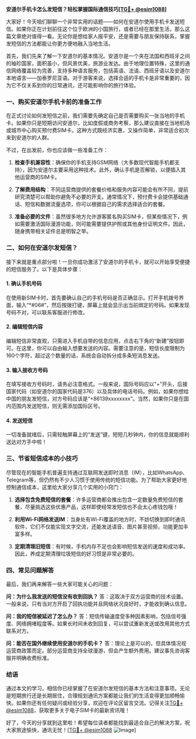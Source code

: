 **安道尔手机卡怎么发短信？轻松掌握国际通信技巧[[TG💪+ @esim1088](https://t.me/s/esim1088)]**

大家好！今天咱们聊聊一个非常实用的话题——如何在安道尔使用手机卡发送短信。如果你正在计划前往这个位于欧洲的小国旅行，或者已经在那里生活，那么这篇文章绝对值得一看。无论你是想给家人报平安，还是需要与朋友保持联系，掌握发短信的方法都能让你更方便地融入当地生活。

首先，我们先来了解一下安道尔的基本情况。安道尔是一个夹在法国和西班牙之间的袖珍国家，面积虽小，但风景优美，旅游业发达。由于地理位置特殊，这里的通信网络覆盖较为完善，支持多种语言服务，包括英语、法语、西班牙语以及安道尔本地语言——加泰罗尼亚语。对于游客来说，选择合适的手机卡是非常重要的，因为它不仅关系到你的日常通讯，还可能影响你的旅行体验。

### **一、购买安道尔手机卡前的准备工作**

在正式讨论如何发短信之前，我们需要先确定自己是否需要购买一张当地的手机卡。如果你只是短期访问安道尔，比如度假或商务考察，那么建议直接在当地机场或城市中心购买预付费SIM卡。这种方式既经济实惠，又操作简单，非常适合初次来到安道尔的人群。

不过，在出发前，你也应该做一些准备工作：

1. **检查手机兼容性**：确保你的手机支持GSM网络（大多数现代智能手机都支持），因为安道尔主要采用这种技术。此外，确认手机是否解锁，以便插入其他运营商的SIM卡。
   
2. **了解费用结构**：不同运营商提供的套餐价格和服务内容可能会有所不同，提前研究清楚可以帮助你避免不必要的开支。通常情况下，预付费卡会提供基础通话、短信和数据流量选项，你可以根据自己的需求选择适合的套餐。

3. **准备必要的文件**：虽然很多地方允许游客匿名购买SIM卡，但某些情况下，例如需要激活国际漫游功能，则可能需要提供护照或其他身份证明文件。因此，随身携带相关证件总是明智之举。

### **二、如何在安道尔发短信？**

接下来就是重点部分啦！一旦你成功激活了安道尔的手机卡，就可以开始享受便捷的短信服务了。以下是具体步骤：

#### **1. 确认手机号码**
在使用新SIM卡时，首先要确认自己的手机号码是否正确显示。打开手机拨号界面，输入“*#06#”，然后按拨打键，屏幕上就会显示出当前绑定的号码。如果发现号码不对，可以联系客服进行修改。

#### **2. 编辑短信内容**
编辑短信非常直观，只需进入手机自带的信息应用，点击右下角的“新建”按钮即可。在这里，你可以自由输入想要发送的内容。需要注意的是，短信长度限制为160个字符，超过这个数量的话，系统会自动拆分成多条短消息发送。

#### **3. 输入接收方号码**
在填写接收方号码时，请务必注意格式。一般来说，国际号码应以“+”开头，后接国家代码（如安道尔的国家代码是376）以及具体的电话号码。例如，如果你想给中国的朋友发短信，对方号码应该是“+86139xxxxxxxx”。当然，如果你只是在国内范围内发送短信，则无需添加国际区号。

#### **4. 发送短信**
一切准备就绪后，只需轻触屏幕上的“发送”键，短短几秒钟内，你的信息就能顺利送达对方手中啦！

### **三、节省短信成本的小技巧**

尽管现在的智能手机普遍支持通过互联网发送即时消息（IM），比如WhatsApp、Telegram等，但仍然有不少人习惯于使用传统的短信功能。为了帮助大家更好地控制通信成本，这里给大家分享几个实用的小窍门：

1. **选择包含免费短信的套餐**：许多运营商都会推出包含一定数量免费短信的套餐，尽量挑选这些优惠产品，这样即使经常发短信也不会太心疼钱包哦！

2. **利用Wi-Fi网络发送IM**：当身处有Wi-Fi覆盖的地方时，不妨切换到即时通讯软件，它们不仅能实现文字交流，还能发送语音、图片甚至视频，功能更加丰富多样。

3. **定期清理旧短信**：有时候，手机内存不足也会影响短信发送的速度和成功率。因此，养成定期清理垃圾短信的好习惯是非常必要的。

### **四、常见问题解答**

最后，我们再来解答一些大家可能关心的问题：

**问：为什么我发送的短信没有收到回执？**
答：这取决于双方运营商的技术设置。一般来说，只有当对方开启了回执功能并且网络状况良好时，才能收到确认信息。

**问：我的短信被延迟了怎么办？**
答：短信传输速度受多种因素影响，包括信号强度、网络拥堵程度等。如果长时间未收到回复，可以尝试重新发送或改用其他方式联系对方。

**问：能否在国外继续使用安道尔的手机卡？**
答：理论上是可以的，但具体情况视运营商政策而定。部分运营商支持全球漫游，但会产生额外费用。建议事先咨询客服并明确收费标准。

### **结语**

通过本文的学习，相信你已经掌握了在安道尔发短信的基本方法和注意事项。无论是短期旅行还是长期居住，合理规划通讯方案都能让我们的生活变得更加顺畅愉快。如果你还有任何疑问或经验分享，欢迎在评论区留言交流。记得关注[TG💪+ @esim1088](https://t.me/s/esim1088)，获取更多关于电子SIM卡的最新资讯哦！

好了，今天的分享就到这里啦！希望每位读者都能找到最适合自己的解决方案，祝大家旅途愉快，通讯无忧！[[TG💪+ @esim1088](https://t.me/s/esim1088) ![Image](https://i.postimg.cc/4NQfJmqS/Snipaste-2025-05-13-00-14-12.png)]